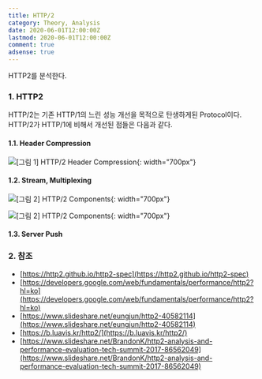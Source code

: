 ```yaml
---
title: HTTP/2
category: Theory, Analysis
date: 2020-06-01T12:00:00Z
lastmod: 2020-06-01T12:00:00Z
comment: true
adsense: true
---
```


HTTP2를 분석한다.

### 1. HTTP2

HTTP/2는 기존 HTTP/1의 느린 성능 개선을 목적으로 탄생하게된 Protocol이다. HTTP/2가 HTTP/1에 비해서 개선된 점들은 다음과 같다. 

#### 1.1. Header Compression

![[그림 1] HTTP/2 Header Compression]({{site.baseurl}}/images/theory_analysis/HTTP2/HTTP2_Header_Compression.PNG){: width="700px"}

#### 1.2. Stream, Multiplexing

![[그림 2] HTTP/2 Components]({{site.baseurl}}/images/theory_analysis/HTTP2/HTTP2_Components.PNG){: width="700px"}

![[그림 2] HTTP/2 Components]({{site.baseurl}}/images/theory_analysis/HTTP2/HTTP2_Stream.PNG){: width="700px"}

#### 1.3. Server Push

### 2. 참조

* [https://http2.github.io/http2-spec](https://http2.github.io/http2-spec)
* [https://developers.google.com/web/fundamentals/performance/http2?hl=ko](https://developers.google.com/web/fundamentals/performance/http2?hl=ko)
* [https://www.slideshare.net/eungjun/http2-40582114](https://www.slideshare.net/eungjun/http2-40582114)
* [https://b.luavis.kr/http2/](https://b.luavis.kr/http2/)
* [https://www.slideshare.net/BrandonK/http2-analysis-and-performance-evaluation-tech-summit-2017-86562049](https://www.slideshare.net/BrandonK/http2-analysis-and-performance-evaluation-tech-summit-2017-86562049)